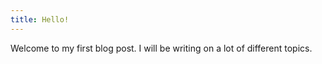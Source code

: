 ```yaml
---
title: Hello!
---
```


Welcome to my first blog post. I will be writing on a lot of different topics.
